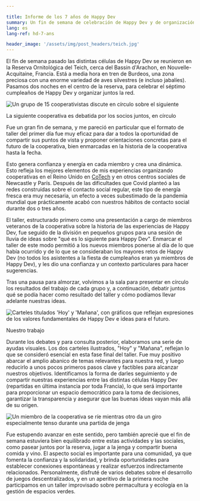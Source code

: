 ```yaml
---

title: Informe de los 7 años de Happy Dev
summary: Un fin de semana de celebración de Happy Dev y de organización conjunta
lang: es
lang-ref: hd-7-ans

header_image: '/assets/img/post_headers/teich.jpg'
---
```


El fin de semana pasado las distintas células de Happy Dev se reunieron en la Reserva Ornitológica del Teich, cerca del Bassin d'Arachon, en Nouvelle-Acquitaine, Francia. Está a media hora en tren de Burdeos, una zona preciosa con una enorme variedad de aves silvestres (e incluso jabalíes). Pasamos dos noches en el centro de la reserva, para celebrar el séptimo cumpleaños de Happy Dev y organizar juntos la red.

<img src="{{ '/assets/img/post_assets/hd-7-ans/cercle-discussion.jpeg' | absolute_url }}" class="blog-full-image" alt="Un grupo de 15 cooperativistas discute en círculo sobre el siguiente" />
<p class="image-caption" aria-hidden="true">La siguiente cooperativa es debatida por los socios juntos, en círculo</p>

Fue un gran fin de semana, y me pareció en particular que el formato de taller del primer día fue muy eficaz para dar a todos la oportunidad de compartir sus puntos de vista y proponer orientaciones concretas para el futuro de la cooperativa, bien enmarcadas en la historia de la cooperativa hasta la fecha.

Esto genera confianza y energía en cada miembro y crea una dinámica. Esto refleja los mejores elementos de mis experiencias organizando cooperativas en el Reino Unido en [CoTech](https://coops.tech/) y en otros centros sociales de Newcastle y París. Después de las dificultades que Covid planteó a las redes construidas sobre el contacto social regular, este tipo de energía fresca era muy necesaria, un efecto a veces subestimado de la pandemia mundial que prácticamente acabó con nuestros hábitos de contacto social durante dos o tres años.

El taller, estructurado primero como una presentación a cargo de miembros veteranos de la cooperativa sobre la historia de las experiencias de Happy Dev, fue seguido de la división en pequeños grupos para una sesión de lluvia de ideas sobre "qué es lo siguiente para Happy Dev". Enmarcar el taller de este modo permitió a los nuevos miembros ponerse al día de lo que había ocurrido y de lo que se consideraban los mayores retos de Happy Dev (no todos los asistentes a la fiesta de cumpleaños eran ya miembros de Happy Dev), y les dio una confianza y un contexto particulares para hacer sugerencias.

Tras una pausa para almorzar, volvimos a la sala para presentar en círculo los resultados del trabajo de cada grupo y, a continuación, debatir juntos qué se podía hacer como resultado del taller y cómo podíamos llevar adelante nuestras ideas.

<img src="{{ '/assets/img/post_assets/hd-7-ans/aujourdhui-demain.jpeg' | absolute_url }}" class="blog-full-image" alt="Carteles titulados 'Hoy' y 'Mañana', con gráficos que reflejan expresiones de los valores fundamentales de Happy Dev e ideas para el futuro." />
<p class="image-caption" aria-hidden="true">Nuestro trabajo</p>

Durante los debates y para consulta posterior, elaboramos una serie de ayudas visuales. Los dos carteles ilustrados, "Hoy" y "Mañana", reflejan lo que se consideró esencial en esta fase final del taller. Fue muy positivo abarcar el amplio abanico de temas relevantes para nuestra red, y luego reducirlo a unos pocos primeros pasos clave y factibles para alcanzar nuestros objetivos. Identificamos la forma de darles seguimiento y de compartir nuestras experiencias entre las distintas células Happy Dev (repartidas en última instancia por toda Francia), lo que será importante para proporcionar un espacio democrático para la toma de decisiones, garantizar la transparencia y asegurar que las buenas ideas vayan más allá de su origen.

<img src="{{ '/assets/img/post_assets/hd-7-ans/jenga.jpeg' | absolute_url }}" class="blog-full-image" alt="Un miembro de la cooperativa se ríe mientras otro da un giro especialmente tenso durante una partida de jenga" />

Fue estupendo avanzar en este sentido, pero también aprecié que el fin de semana estuviera bien equilibrado entre estas actividades y las sociales, como pasear juntos por la reserva, jugar a la jenga y compartir buena comida y vino. El aspecto social es importante para una comunidad, ya que fomenta la confianza y la solidaridad, y brinda oportunidades para establecer conexiones espontáneas y realizar esfuerzos indirectamente relacionados. Personalmente, disfruté de varios debates sobre el desarrollo de juegos descentralizados, y en un aperitivo de la primera noche participamos en un taller improvisado sobre permacultura y ecología en la gestión de espacios verdes.
